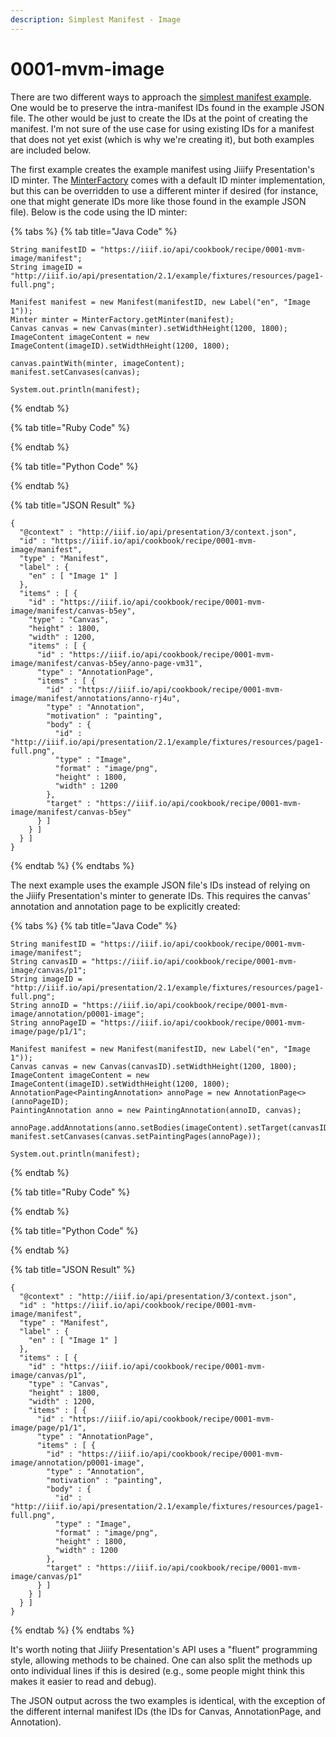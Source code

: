 ```yaml
---
description: Simplest Manifest - Image
---
```


# 0001-mvm-image

There are two different ways to approach the [simplest manifest example](https://iiif.io/api/cookbook/recipe/0001-mvm-image/). One would be to preserve the intra-manifest IDs found in the example JSON file. The other would be just to create the IDs at the point of creating the manifest. I'm not sure of the use case for using existing IDs for a manifest that does not yet exist \(which is why we're creating it\), but both examples are included below.

The first example creates the example manifest using Jiiify Presentation's ID minter. The [MinterFactory](https://javadoc.io/doc/info.freelibrary/jiiify-presentation-v3/latest/info/freelibrary/iiif/presentation/v3/ids/MinterFactory.html) comes with a default ID minter implementation, but this can be overridden to use a different minter if desired \(for instance, one that might generate IDs more like those found in the example JSON file\). Below is the code using the ID minter:

{% tabs %}
{% tab title="Java Code" %}
```text
String manifestID = "https://iiif.io/api/cookbook/recipe/0001-mvm-image/manifest";
String imageID = "http://iiif.io/api/presentation/2.1/example/fixtures/resources/page1-full.png";

Manifest manifest = new Manifest(manifestID, new Label("en", "Image 1"));
Minter minter = MinterFactory.getMinter(manifest);
Canvas canvas = new Canvas(minter).setWidthHeight(1200, 1800);
ImageContent imageContent = new ImageContent(imageID).setWidthHeight(1200, 1800);

canvas.paintWith(minter, imageContent);
manifest.setCanvases(canvas);

System.out.println(manifest);
```
{% endtab %}

{% tab title="Ruby Code" %}

{% endtab %}

{% tab title="Python Code" %}

{% endtab %}

{% tab title="JSON Result" %}
```text
{
  "@context" : "http://iiif.io/api/presentation/3/context.json",
  "id" : "https://iiif.io/api/cookbook/recipe/0001-mvm-image/manifest",
  "type" : "Manifest",
  "label" : {
    "en" : [ "Image 1" ]
  },
  "items" : [ {
    "id" : "https://iiif.io/api/cookbook/recipe/0001-mvm-image/manifest/canvas-b5ey",
    "type" : "Canvas",
    "height" : 1800,
    "width" : 1200,
    "items" : [ {
      "id" : "https://iiif.io/api/cookbook/recipe/0001-mvm-image/manifest/canvas-b5ey/anno-page-vm31",
      "type" : "AnnotationPage",
      "items" : [ {
        "id" : "https://iiif.io/api/cookbook/recipe/0001-mvm-image/manifest/annotations/anno-rj4u",
        "type" : "Annotation",
        "motivation" : "painting",
        "body" : {
          "id" : "http://iiif.io/api/presentation/2.1/example/fixtures/resources/page1-full.png",
          "type" : "Image",
          "format" : "image/png",
          "height" : 1800,
          "width" : 1200
        },
        "target" : "https://iiif.io/api/cookbook/recipe/0001-mvm-image/manifest/canvas-b5ey"
      } ]
    } ]
  } ]
}
```
{% endtab %}
{% endtabs %}

The next example uses the example JSON file's IDs instead of relying on the Jiiify Presentation's minter to generate IDs. This requires the canvas' annotation and annotation page to be explicitly created:

{% tabs %}
{% tab title="Java Code" %}
```text
String manifestID = "https://iiif.io/api/cookbook/recipe/0001-mvm-image/manifest";
String canvasID = "https://iiif.io/api/cookbook/recipe/0001-mvm-image/canvas/p1";
String imageID = "http://iiif.io/api/presentation/2.1/example/fixtures/resources/page1-full.png";
String annoID = "https://iiif.io/api/cookbook/recipe/0001-mvm-image/annotation/p0001-image";
String annoPageID = "https://iiif.io/api/cookbook/recipe/0001-mvm-image/page/p1/1";

Manifest manifest = new Manifest(manifestID, new Label("en", "Image 1"));
Canvas canvas = new Canvas(canvasID).setWidthHeight(1200, 1800);
ImageContent imageContent = new ImageContent(imageID).setWidthHeight(1200, 1800);
AnnotationPage<PaintingAnnotation> annoPage = new AnnotationPage<>(annoPageID);
PaintingAnnotation anno = new PaintingAnnotation(annoID, canvas);

annoPage.addAnnotations(anno.setBodies(imageContent).setTarget(canvasID));
manifest.setCanvases(canvas.setPaintingPages(annoPage));

System.out.println(manifest);
```
{% endtab %}

{% tab title="Ruby Code" %}

{% endtab %}

{% tab title="Python Code" %}

{% endtab %}

{% tab title="JSON Result" %}
```text
{
  "@context" : "http://iiif.io/api/presentation/3/context.json",
  "id" : "https://iiif.io/api/cookbook/recipe/0001-mvm-image/manifest",
  "type" : "Manifest",
  "label" : {
    "en" : [ "Image 1" ]
  },
  "items" : [ {
    "id" : "https://iiif.io/api/cookbook/recipe/0001-mvm-image/canvas/p1",
    "type" : "Canvas",
    "height" : 1800,
    "width" : 1200,
    "items" : [ {
      "id" : "https://iiif.io/api/cookbook/recipe/0001-mvm-image/page/p1/1",
      "type" : "AnnotationPage",
      "items" : [ {
        "id" : "https://iiif.io/api/cookbook/recipe/0001-mvm-image/annotation/p0001-image",
        "type" : "Annotation",
        "motivation" : "painting",
        "body" : {
          "id" : "http://iiif.io/api/presentation/2.1/example/fixtures/resources/page1-full.png",
          "type" : "Image",
          "format" : "image/png",
          "height" : 1800,
          "width" : 1200
        },
        "target" : "https://iiif.io/api/cookbook/recipe/0001-mvm-image/canvas/p1"
      } ]
    } ]
  } ]
}
```
{% endtab %}
{% endtabs %}

It's worth noting that Jiiify Presentation's API uses a "fluent" programming style, allowing methods to be chained. One can also split the methods up onto individual lines if this is desired \(e.g., some people might think this makes it easier to read and debug\).

The JSON output across the two examples is identical, with the exception of the different internal manifest IDs \(the IDs for Canvas, AnnotationPage, and Annotation\).

